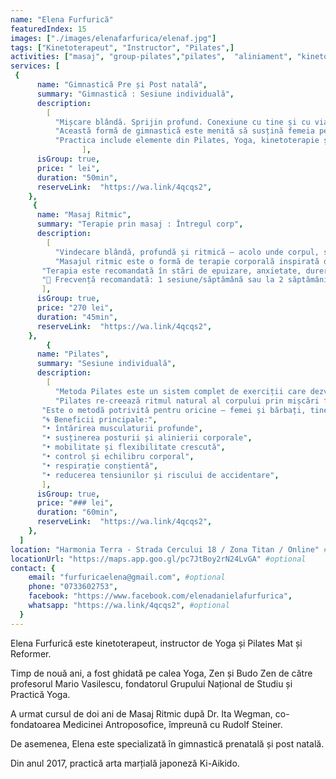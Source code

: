 ```yaml
---
name: "Elena Furfurică"
featuredIndex: 15
images: ["./images/elenafarfurica/elenaf.jpg"]
tags: ["Kinetoterapeut", "Instructor", "Pilates",]
activities: ["masaj", "group-pilates","pilates",  "aliniament", "kinetoterapie"]
services: [
 {
      name: "Gimnastică Pre și Post natală",
      summary: "Gimnastică : Sesiune individuală",
      description:
        [
          "Mișcare blândă. Sprijin profund. Conexiune cu tine și cu viața ce prinde formă.",
          "Această formă de gimnastică este menită să susțină femeia pe parcursul sarcinii și în perioada imediat următoare nașterii, într-un mod blând, atent și profund. Exercițiile ajută la prevenirea durerilor lombare, îmbunătățirea mobilității articulațiilor, echilibrarea respirației și sprijinirea planșeului pelvin.",
          "Practica include elemente din Pilates, Yoga, kinetoterapie și exerciții funcționale, fiind adaptată fiecărui trimestru sau situației postnatale. Mișcările sunt gândite pentru a aduce ușurare fizică și susținere emoțională — atât pentru mamă, cât și pentru copil.",
                ],
      isGroup: true,
      price: " lei",
      duration: "50min",
      reserveLink:  "https://wa.link/4qcqs2",
    },
     {
      name: "Masaj Ritmic",
      summary: "Terapie prin masaj : Întregul corp",
      description:
        [
          "Vindecare blândă, profundă și ritmică – acolo unde corpul, sufletul și spiritul se întâlnesc.",
          "Masajul ritmic este o formă de terapie corporală inspirată din medicina antroposofică, ce lucrează cu ritmurile naturale ale corpului pentru a stimula regenerarea, echilibrul intern și eliberarea tensiunilor adânci. Este practicat prin atingeri moi, circulare, care susțin respirația, circulația și sistemul limfatic, fără presiune invazivă.",
       "Terapia este recomandată în stări de epuizare, anxietate, dureri cronice, sarcină, insomnii, depresie, dezechilibre hormonale sau după traume fizice și emoționale. Abordarea este holistică și profund umană, punând accent pe respectul față de ritmul interior al fiecărei ființe.", 
       "🔁 Frecvență recomandată: 1 sesiune/săptămână sau la 2 săptămâni",
       ],
      isGroup: true,
      price: "270 lei",
      duration: "45min",
      reserveLink:  "https://wa.link/4qcqs2",
    },
        {
      name: "Pilates",
      summary: "Sesiune individuală",
      description:
        [
          "Metoda Pilates este un sistem complet de exerciții care dezvoltă forța profundă, flexibilitatea și conștientizarea corporală. Este o formă de mișcare conștientă în care respirația, postura și controlul mișcării devin un tot unitar. Accentul cade pe activarea centrului de putere – așa-numitul powerhouse – care susține întreaga structură corporală și ne ajută să ne mișcăm cu ușurință și grație în viața de zi cu zi.",
          "Pilates re-creează ritmul natural al corpului prin mișcări fluide, precise, conectate între ele. Fiecare exercițiu devine o formă de meditație în mișcare, cultivând nu doar tonusul muscular, ci și prezența mentală și echilibrul interior.",
       "Este o metodă potrivită pentru oricine – femei și bărbați, tineri sau vârstnici, începători sau sportivi profesioniști – dar și pentru cei aflați în perioade de recuperare sau convalescență. Practica se adaptează nevoilor specifice ale fiecărei persoane, fiind un instrument valoros în prevenție, menținere sau refacere fizică.", 
       "🌀 Beneficii principale:",
       "• întărirea musculaturii profunde",
       "• susținerea posturii și alinierii corporale",
       "• mobilitate și flexibilitate crescută",
       "• control și echilibru corporal",
       "• respirație conștientă",
       "• reducerea tensiunilor și riscului de accidentare",
       ],
      isGroup: true,
      price: "### lei",
      duration: "60min",
      reserveLink:  "https://wa.link/4qcqs2",
    },
  ]
location: "Harmonia Terra - Strada Cercului 18 / Zona Titan / Online" #optional
locationUrl: "https://maps.app.goo.gl/pc7JtBoy2rN24LvGA" #optional
contact: {
    email: "furfuricaelena@gmail.com", #optional
    phone: "0733602753",
    facebook: "https://www.facebook.com/elenadanielafurfurica",
    whatsapp: "https://wa.link/4qcqs2", #optional
  }
---
```


Elena Furfurică este kinetoterapeut, instructor de Yoga și Pilates Mat și Reformer. 

Timp de nouă ani, a fost ghidată pe calea Yoga, Zen și Budo Zen de către profesorul Mario Vasilescu, fondatorul Grupului Național de Studiu și Practică Yoga. 

A urmat cursul de doi ani de Masaj Ritmic după Dr. Ita Wegman, co-fondatoarea Medicinei Antroposofice, împreună cu Rudolf Steiner. 

De asemenea, Elena este specializată în gimnastică prenatală și post natală. 

Din anul 2017, practică arta marțială japoneză Ki-Aikido.
